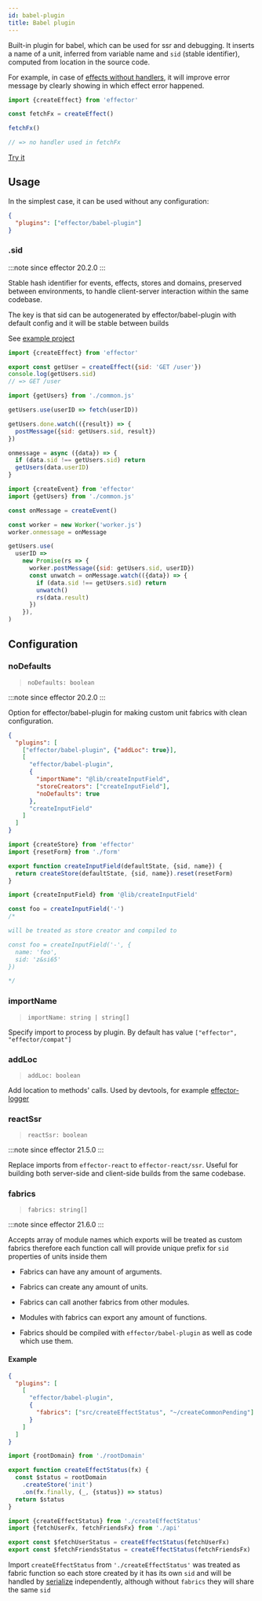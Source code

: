 ```yaml
---
id: babel-plugin
title: Babel plugin
---
```


Built-in plugin for babel, which can be used for ssr and debugging. It inserts a name of a unit, inferred from variable name and `sid` (stable identifier), computed from location in the source code.

For example, in case of [effects without handlers](./Effect.md#usehandler), it will improve error message by clearly showing in which effect error happened.

```js
import {createEffect} from 'effector'

const fetchFx = createEffect()

fetchFx()

// => no handler used in fetchFx
```

[Try it](https://share.effector.dev/Yb8vQ1Ly)

## Usage

In the simplest case, it can be used without any configuration:

```json title=".babelrc"
{
  "plugins": ["effector/babel-plugin"]
}
```

### .sid

:::note since
effector 20.2.0
:::

Stable hash identifier for events, effects, stores and domains, preserved between environments, to handle client-server interaction within the same codebase.

The key is that sid can be autogenerated by effector/babel-plugin with default config and it will be stable between builds

See [example project](https://github.com/effector/effector/tree/master/examples/worker-rpc)

```js title="common.js"
import {createEffect} from 'effector'

export const getUser = createEffect({sid: 'GET /user'})
console.log(getUsers.sid)
// => GET /user
```

```js title="worker.js"
import {getUsers} from './common.js'

getUsers.use(userID => fetch(userID))

getUsers.done.watch(({result}) => {
  postMessage({sid: getUsers.sid, result})
})

onmessage = async ({data}) => {
  if (data.sid !== getUsers.sid) return
  getUsers(data.userID)
}
```

```js title="client.js"
import {createEvent} from 'effector'
import {getUsers} from './common.js'

const onMessage = createEvent()

const worker = new Worker('worker.js')
worker.onmessage = onMessage

getUsers.use(
  userID =>
    new Promise(rs => {
      worker.postMessage({sid: getUsers.sid, userID})
      const unwatch = onMessage.watch(({data}) => {
        if (data.sid !== getUsers.sid) return
        unwatch()
        rs(data.result)
      })
    }),
)
```

## Configuration

### noDefaults

> `noDefaults: boolean`

:::note since
effector 20.2.0
:::

Option for effector/babel-plugin for making custom unit fabrics with clean configuration.

```json title=".babelrc"
{
  "plugins": [
    ["effector/babel-plugin", {"addLoc": true}],
    [
      "effector/babel-plugin",
      {
        "importName": "@lib/createInputField",
        "storeCreators": ["createInputField"],
        "noDefaults": true
      },
      "createInputField"
    ]
  ]
}
```

```js title="@lib/createInputField.js"
import {createStore} from 'effector'
import {resetForm} from './form'

export function createInputField(defaultState, {sid, name}) {
  return createStore(defaultState, {sid, name}).reset(resetForm)
}
```

```js title="src/state.js"
import {createInputField} from '@lib/createInputField'

const foo = createInputField('-')
/*

will be treated as store creator and compiled to

const foo = createInputField('-', {
  name: 'foo',
  sid: 'z&si65'
})

*/
```

### importName

> `importName: string | string[]`

Specify import to process by plugin. By default has value `["effector", "effector/compat"]`

### addLoc

> `addLoc: boolean`

Add location to methods' calls. Used by devtools, for example [effector-logger](https://github.com/effector/logger)

### reactSsr

> `reactSsr: boolean`

:::note since
effector 21.5.0
:::

Replace imports from `effector-react` to `effector-react/ssr`. Useful for building both server-side and client-side builds from the same codebase.

### fabrics

> `fabrics: string[]`

:::note since
effector 21.6.0
:::

Accepts array of module names which exports will be treated as custom fabrics therefore each function call will provide unique prefix for `sid` properties of units inside them

- Fabrics can have any amount of arguments.

- Fabrics can create any amount of units.

- Fabrics can call another fabrics from other modules.

- Modules with fabrics can export any amount of functions.

- Fabrics should be compiled with `effector/babel-plugin` as well as code which use them.

#### Example

```json title=".babelrc"
{
  "plugins": [
    [
      "effector/babel-plugin",
      {
        "fabrics": ["src/createEffectStatus", "~/createCommonPending"]
      }
    ]
  ]
}
```

```js title="./src/createEffectStatus.js"
import {rootDomain} from './rootDomain'

export function createEffectStatus(fx) {
  const $status = rootDomain
    .createStore('init')
    .on(fx.finally, (_, {status}) => status)
  return $status
}
```

```js title="./src/statuses.js"
import {createEffectStatus} from './createEffectStatus'
import {fetchUserFx, fetchFriendsFx} from './api'

export const $fetchUserStatus = createEffectStatus(fetchUserFx)
export const $fetchFriendsStatus = createEffectStatus(fetchFriendsFx)
```

Import `createEffectStatus` from `'./createEffectStatus'` was treated as fabric function so each store created by it has its own `sid` and will be handled by [serialize](./serialize.md) independently, although without `fabrics` they will share the same `sid`

